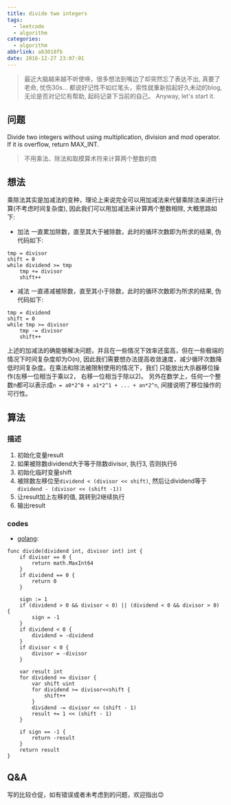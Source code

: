 ```yaml
---
title: divide two integers
tags:
  - leetcode
  - algorithm
categories:
  - algorithm
abbrlink: a83018fb
date: 2016-12-27 23:07:01
---
```


> 最近大脑越来越不听使唤，很多想法到嘴边了却突然忘了表达不出, 真要了老命, 忧伤30s...
  都说好记性不如烂笔头，索性就重新拾起好久未动的blog, 无论是否对记忆有帮助, 起码记录下当前的自己。
  Anyway, let's start it.

## 问题

Divide two integers without using multiplication, division and mod operator.
If it is overflow, return MAX_INT.

> 不用乘法、除法和取模算术符来计算两个整数的商

## 想法

乘除法其实是加减法的变种，理论上来说完全可以用加减法来代替乘除法来进行计算(不考虑时间复杂度),
因此我们可以用加减法来计算两个整数相除, 大概思路如下:

- 加法
一直累加除数，直至其大于被除数，此时的循环次数即为所求的结果, 伪代码如下:
```
tmp = divisor
shift = 0
while dividend >= tmp
    tmp += divisor
    shift++
```

- 减法
一直递减被除数，直至其小于除数，此时的循环次数即为所求的结果, 伪代码如下:
```
tmp = dividend
shift = 0
while tmp >= divisor
    tmp -= divisor
    shift++
```

上述的加减法的确能够解决问题，并且在一些情况下效率还蛮高，但在一些极端的情况下时间复杂度却为O(n),
因此我们需要想办法提高收敛速度，减少循环次数降低时间复杂度。在乘法和除法被限制使用的情况下，我们
只能放出大杀器移位操作(左移一位相当于乘以2， 右移一位相当于除以2)。
另外在数学上，任何一个整数n都可以表示成`n = a0*2^0 + a1*2^1 + ... + an*2^n`, 间接说明了移位操作的可行性。

## 算法

### 描述

1. 初始化变量result
2. 如果被除数dividend大于等于除数divisor, 执行3, 否则执行6
3. 初始化临时变量shift
4. 被除数左移位至`dividend < (divisor << shift)`, 然后让dividend等于`dividend - (divisor << (shift -1))`
5. 让result加上左移的值, 跳转到2继续执行
6. 输出result

### codes

- [golang](https://github.com/kirk91/leetcode/blob/master/algorithms/divide_two_integers/main.go):
```golang
func divide(dividend int, divisor int) int {
	if divisor == 0 {
		return math.MaxInt64
	}
	if dividend == 0 {
		return 0
	}

	sign := 1
	if (dividend > 0 && divisor < 0) || (dividend < 0 && divisor > 0) {
		sign = -1
	}
	if dividend < 0 {
		dividend = -dividend
	}
	if divisor < 0 {
		divisor = -divisor
	}

	var result int
	for dividend >= divisor {
		var shift uint
		for dividend >= divisor<<shift {
			shift++
		}
		dividend -= divisor << (shift - 1)
		result += 1 << (shift - 1)
	}

	if sign == -1 {
		return -result
	}
	return result
}
```

## Q&A
写的比较仓促，如有错误或者未考虑到的问题，欢迎指出😊

